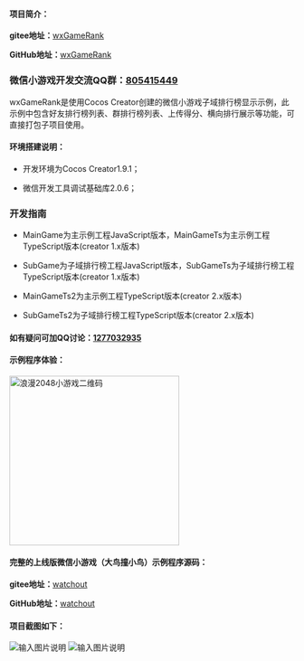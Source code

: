 #### 项目简介：
**gitee地址：**[wxGameRank](https://gitee.com/xwintop/wxGameRank)

**GitHub地址：**[wxGameRank](https://github.com/864381832/wxGameRank)

### 微信小游戏开发交流QQ群：[805415449](https://jq.qq.com/?_wv=1027&k=5ffzEIT)

wxGameRank是使用Cocos Creator创建的微信小游戏子域排行榜显示示例，此示例中包含好友排行榜列表、群排行榜列表、上传得分、横向排行展示等功能，可直接打包子项目使用。

#### 环境搭建说明：
- 开发环境为Cocos Creator1.9.1；

- 微信开发工具调试基础库2.0.6；

### 开发指南
- MainGame为主示例工程JavaScript版本，MainGameTs为主示例工程TypeScript版本(creator 1.x版本)

- SubGame为子域排行榜工程JavaScript版本，SubGameTs为子域排行榜工程TypeScript版本(creator 1.x版本)

- MainGameTs2为主示例工程TypeScript版本(creator 2.x版本)

- SubGameTs2为子域排行榜工程TypeScript版本(creator 2.x版本)

#### 如有疑问可加QQ讨论：[1277032935](http://wpa.qq.com/msgrd?v=3&uin=1277032935&site=qq&menu=yes)


#### 示例程序体验：

<img src="https://gitee.com/xwintop/wxGameRank/raw/master/images/love2048.jpg" width="300" height="300" alt="浪漫2048小游戏二维码"/>

#### 完整的上线版微信小游戏（大鸟撞小鸟）示例程序源码：
**gitee地址：**[watchout](https://gitee.com/xwintop/watchout)

**GitHub地址：**[watchout](https://github.com/864381832/watchout)

#### 项目截图如下：

![输入图片说明](https://gitee.com/xwintop/wxGameRank/raw/master/images/x1.png "好友排行截图")
![输入图片说明](https://gitee.com/xwintop/wxGameRank/raw/master/images/x2.png "好友横向排行截图")
